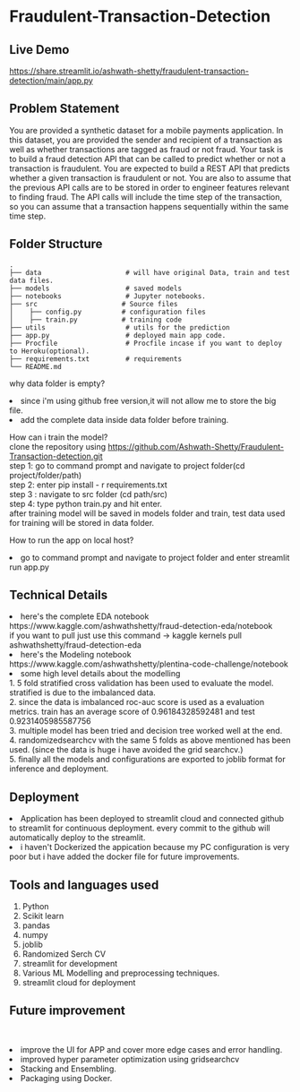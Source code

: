 # Fraudulent-Transaction-Detection
## Live Demo
https://share.streamlit.io/ashwath-shetty/fraudulent-transaction-detection/main/app.py

## Problem Statement
You are provided a synthetic dataset for a mobile payments application. In this dataset, you are
provided the sender and recipient of a transaction as well as whether transactions are tagged as
fraud or not fraud. Your task is to build a fraud detection API that can be called to predict
whether or not a transaction is fraudulent.
You are expected to build a REST API that predicts whether a given transaction is fraudulent or
not. You are also to assume that the previous API calls are to be stored in order to engineer
features relevant to finding fraud. The API calls will include the time step of the transaction, so
you can assume that a transaction happens sequentially within the same time step.

## Folder Structure

    .
    ├── data                     # will have original Data, train and test data files.
    ├── models                   # saved models
    ├── notebooks                # Jupyter notebooks.
    ├── src                     # Source files 
    │    ├── config.py          # configuration files
    │    ├── train.py           # training code
    ├── utils                    # utils for the prediction
    ├── app.py                   # deployed main app code.
    ├── Procfile                 # Procfile incase if you want to deploy to Heroku(optional).
    ├── requirements.txt         # requirements
    └── README.md

why data folder is empty?
<br><li>since i'm using github free version,it will not allow me to store the big file. 
    <br><li> add the complete data inside data folder before training.
        

How can i train the model?
<br> clone the repository using https://github.com/Ashwath-Shetty/Fraudulent-Transaction-detection.git 
<br>step 1: go to command prompt and navigate to project folder(cd project/folder/path)
<br>step 2: enter pip install - r requirements.txt
<br>step 3 : navigate to src folder (cd path/src)
<br>step 4: type python train.py and hit enter.
<br>after training model will be saved in models folder and train, test data used for training will be stored in data folder.

How to run the app on local host?
<br><li>go to command prompt and navigate to project folder and enter streamlit run app.py
    
## Technical Details
<li>here's the complete EDA notebook
<br>https://www.kaggle.com/ashwathshetty/fraud-detection-eda/notebook
 <br>if you want to pull just use this command -> kaggle kernels pull ashwathshetty/fraud-detection-eda
<li> here's the Modeling notebook
    <br>https://www.kaggle.com/ashwathshetty/plentina-code-challenge/notebook
<li> some high level details about the modelling
    <br>1. 5 fold stratified cross validation has been used to evaluate the model. stratified is due to the imbalanced data.
    <br>2. since the data is imbalanced roc-auc score is used as a evaluation metrics. train has an average score of 0.96184328592481 and test 0.9231405985587756
    <br>3. multiple model has been tried and decision tree worked well at the end.
    <br>4. randomizedsearchcv with the same 5 folds as above mentioned has been used. (since the data is huge i have avoided the grid searchcv.)
    <br>5. finally all the models and configurations are exported to joblib format for inference and deployment.
        
## Deployment
<li>Application has been deployed to streamlit cloud and connected github to streamlit for continuous deployment. every commit to the github will automatically deploy to the streamlit.
<br><li>i haven't Dockerized the appication because my PC configuration is very poor but i have added the docker file for future improvements.

## Tools and languages used
1. Python
2. Scikit learn
3. pandas
4. numpy
5. joblib
6. Randomized Serch CV
7. streamlit for development
8. Various ML Modelling and preprocessing techniques.
9. streamlit cloud for deployment
## Future improvement
<br><li>improve the UI for APP and cover more edge cases and error handling.
<br><li>improved hyper parameter optimization using gridsearchcv
<br><li>Stacking and Ensembling.
<br><li>Packaging using Docker.
